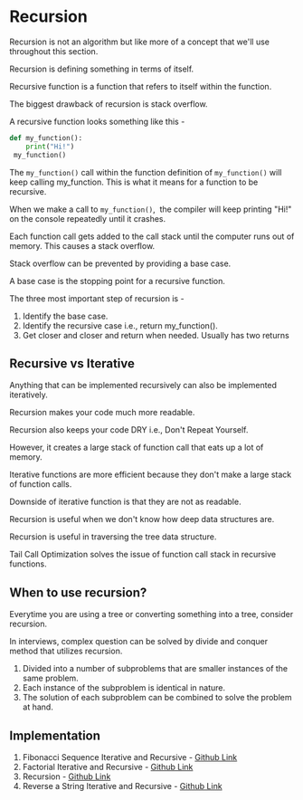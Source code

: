 # Recursion

Recursion is not an algorithm but like more of a concept that we'll use throughout this section.

Recursion is defining something in terms of itself.

Recursive function is a function that refers to itself within the function.

The biggest drawback of recursion is stack overflow.

A recursive function looks something like this -

```python
def my_function():
	print("Hi!")
 my_function()
```

The `my_function()` call within the function definition of `my_function()` will keep calling my_function. This is what it means for a function to be recursive.

When we make a call to `my_function()`,  the compiler will keep printing "Hi!" on the console repeatedly until it crashes.

Each function call gets added to the call stack until the computer runs out of memory. This causes a stack overflow.

Stack overflow can be prevented by providing a base case.

A base case is the stopping point for a recursive function.

The three most important step of recursion is -

1. Identify the base case.
2. Identify the recursive case i.e., return my_function().
3. Get closer and closer and return when needed. Usually has two returns

## Recursive vs Iterative

Anything that can be implemented recursively can also be implemented iteratively.

Recursion makes your code much more readable.

Recursion also keeps your code DRY i.e., Don't Repeat Yourself.

However, it creates a large stack of function call that eats up a lot of memory.

Iterative functions are more efficient because they don't make a large stack of function calls.

Downside of iterative function is that they are not as readable.

Recursion is useful when we don't know how deep data structures are.

Recursion is useful in traversing the tree data structure.

Tail Call Optimization solves the issue of function call stack in recursive functions.

## When to use recursion?

Everytime you are using a tree or converting something into a tree, consider recursion.

In interviews, complex question can be solved by divide and conquer method that utilizes recursion.

1. Divided into a number of subproblems that are smaller instances of the same problem.
2. Each instance of the subproblem is identical in nature.
3. The solution of each subproblem can be combined to solve the problem at hand.

## Implementation

1. Fibonacci Sequence Iterative and Recursive - [Github Link](https://github.com/grandeurkoe/data-structures-and-algorithms/tree/4f0a0409009e63683acc86bdb94471532b085e7e/algorithms/recursion/fibonacci-sequence-iterative-and-recursive)
2. Factorial Iterative and Recursive - [Github Link](https://github.com/grandeurkoe/data-structures-and-algorithms/tree/4f0a0409009e63683acc86bdb94471532b085e7e/algorithms/recursion/find-factorial-iterative-and-recursive)
3. Recursion - [Github Link](https://github.com/grandeurkoe/data-structures-and-algorithms/tree/4f0a0409009e63683acc86bdb94471532b085e7e/algorithms/recursion/recursion)
4. Reverse a String Iterative and Recursive - [Github Link](https://github.com/grandeurkoe/data-structures-and-algorithms/tree/4f0a0409009e63683acc86bdb94471532b085e7e/algorithms/recursion/reverse-a-string-iterative-and-recursive)